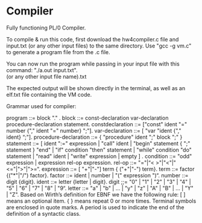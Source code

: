 # Compiler
Fully functioning PL/0 Compiler. 

To compile & run this code, first download the hw4compiler.c file and input.txt (or any other input files) to the same directory.
Use "gcc -g vm.c" to generate a program file from the .c file.

You can now run the program while passing in your input file with this
command: "./a.out input.txt".  
(or any other input file name).txt

The expected output will be shown directly in the terminal, as well as an elf.txt file containing the VM code.

Grammar used for compiler:

program ::= block "." .
block ::= const-declaration var-declaration procedure-declaration statement.
constdeclaration ::= ["const" ident "=" number {"," ident "=" number} ";"].
var-declaration ::= [ "var "ident {"," ident} “;"].
procedure-declaration ::= { "procedure" ident ";" block ";" }
statement ::= [ ident ":=" expression
| "call" ident
| "begin" statement { ";" statement } "end"
| "if" condition "then" statement
| "while" condition "do" statement
| "read" ident
| "write" expression
| empty ] .
condition ::= "odd" expression
| expression rel-op expression.
rel-op ::= "="|“< >"|"<"|"<="|">"|">=“.
expression ::= [ "+"|"-"] term { ("+"|"-") term}.
term ::= factor {("*"|"/") factor}.
factor ::= ident | number | "(" expression ")“.
number ::= digit {digit}.
ident ::= letter {letter | digit}.
digit ;;= "0" | "1" | "2" | "3" | "4" | "5" | "6" | "7" | "8" | "9“.
letter ::= "a" | "b" | ... | "y" | "z" | "A" | "B" | ... | "Y" | "Z".
Based on Wirth’s definition for EBNF we have the following rule:
[ ] means an optional item.
{ } means repeat 0 or more times.
Terminal symbols are enclosed in quote marks.
A period is used to indicate the end of the definition of a syntactic class.



